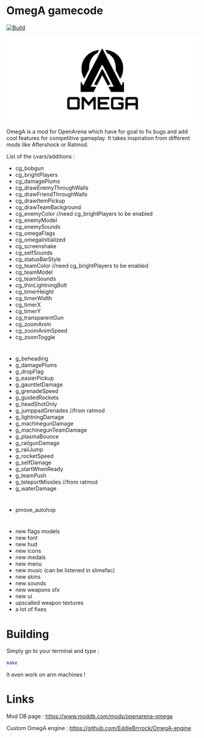 # OmegA gamecode
[![Build](https://github.com/EddieBrrrock/OmegA-gamecode/actions/workflows/main.yml/badge.svg)](https://github.com/EddieBrrrock/OmegA-gamecode/actions/workflows/main.yml)

![OmegA Logo](omega_logo.svg)

OmegA is a mod for OpenArena which have for goal to fix bugs and add cool features for competitive gameplay. It takes inspiration from different mods like Aftershock or Ratmod.

List of the cvars/additions :

- cg_bobgun
- cg_brightPlayers
- cg_damagePlums
- cg_drawEnemyThroughWalls
- cg_drawFriendThroughWalls
- cg_drawItemPickup
- cg_drawTeamBackground
- cg_enemyColor //need cg_brightPlayers to be enabled
- cg_enemyModel
- cg_enemySounds
- cg_omegaFlags
- cg_omegaInitialized
- cg_screenshake
- cg_selfSounds
- cg_statusBarStyle
- cg_teamColor //need cg_brightPlayers to be enabled
- cg_teamModel
- cg_teamSounds
- cg_thinLightningBolt
- cg_timerHeight
- cg_timerWidth
- cg_timerX
- cg_timerY
- cg_transparentGun
- cg_zoomAnim
- cg_zoomAnimSpeed
- cg_zoomToggle
#
- g_beheading
- g_damagePlums
- g_dropFlag
- g_easierPickup
- g_gauntletDamage
- g_grenadeSpeed
- g_guidedRockets
- g_headShotOnly
- g_jumppadGrenades //from ratmod
- g_lightningDamage
- g_machinegunDamage
- g_machinegunTeamDamage
- g_plasmaBounce
- g_railgunDamage
- g_railJump
- g_rocketSpeed
- g_selfDamage
- g_startWhenReady
- g_teamPush
- g_teleportMissiles //from ratmod
- g_waterDamage
#
- pmove_autohop
#
- new flags models
- new font
- new hud
- new icons
- new medals
- new menu
- new music (can be listened in slimefac)
- new skins
- new sounds
- new weapons sfx
- new ui
- upscalled weapon textures
- a lot of fixes

# Building
Simply go to your terminal and type :

```sh
make
```
It even work on arm machines !

# Links
Mod DB page : https://www.moddb.com/mods/openarena-omega

Custom OmegA engine : https://github.com/EddieBrrrock/OmegA-engine
